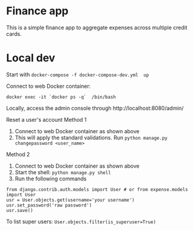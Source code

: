 # Finance app
This is a simple finance app to aggregate expenses across multiple credit cards.

# Local dev
Start with `docker-compose -f docker-compose-dev.yml  up`

Connect to web Docker container:
```
docker exec -it `docker ps -q`  /bin/bash
```

Locally, access the admin console through http://localhost:8080/admin/

Reset a user's account
Method 1
1. Connect to web Docker container as shown above
1. This will apply the standard validations. Run `python manage.py changepassword <user_name>`

Method 2
1. Connect to web Docker container as shown above
1. Start the shell: `python manage.py shell`
1. Run the following commands
```
from django.contrib.auth.models import User # or from expense.models import User
usr = User.objects.get(username='your username')
usr.set_password('raw password')
usr.save()
```

To list super users:
`User.objects.filter(is_superuser=True)`
